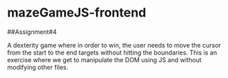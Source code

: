# mazeGameJS-frontend
##Assignment#4

A dexterity game where in order to win, the user needs to move the cursor from the start to the end targets without hitting the boundaries.
This is an exercise where we get to manipulate the DOM using JS and without modifying other files.
